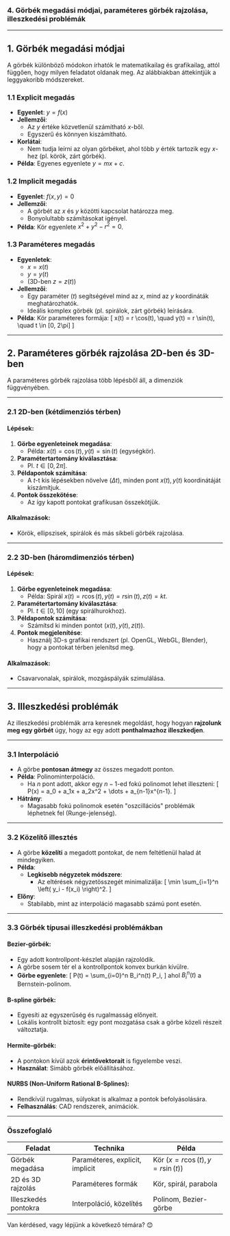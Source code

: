 ### **4. Görbék megadási módjai, paraméteres görbék rajzolása, illeszkedési problémák**

---

## **1. Görbék megadási módjai**

A görbék különböző módokon írhatók le matematikailag és grafikailag, attól függően, hogy milyen feladatot oldanak meg. Az alábbiakban áttekintjük a leggyakoribb módszereket.

### **1.1 Explicit megadás**
- **Egyenlet**: $y = f(x)$
- **Jellemzői**:
  - Az $y$ értéke közvetlenül számítható $x$-ből.
  - Egyszerű és könnyen kiszámítható.
- **Korlátai**:
  - Nem tudja leírni az olyan görbéket, ahol több $y$ érték tartozik egy $x$-hez (pl. körök, zárt görbék).
- **Példa**: Egyenes egyenlete $y = mx + c$.

### **1.2 Implicit megadás**
- **Egyenlet**: $f(x, y) = 0$
- **Jellemzői**:
  - A görbét az $x$ és $y$ közötti kapcsolat határozza meg.
  - Bonyolultabb számításokat igényel.
- **Példa**: Kör egyenlete $x^2 + y^2 - r^2 = 0$.

### **1.3 Paraméteres megadás**
- **Egyenletek**: 
  - $x = x(t)$
  - $y = y(t)$
  - (3D-ben $z = z(t)$)
- **Jellemzői**:
  - Egy paraméter ($t$) segítségével mind az $x$, mind az $y$ koordináták meghatározhatók.
  - Ideális komplex görbék (pl. spirálok, zárt görbék) leírására.
- **Példa**: Kör paraméteres formája:
  \[
  x(t) = r \cos(t), \quad y(t) = r \sin(t), \quad t \in [0, 2\pi]
  \]

---

## **2. Paraméteres görbék rajzolása 2D-ben és 3D-ben**

A paraméteres görbék rajzolása több lépésből áll, a dimenziók függvényében.

---

### **2.1 2D-ben (kétdimenziós térben)**

#### **Lépések**:
1. **Görbe egyenleteinek megadása**:
   - Példa: $x(t) = \cos(t), \, y(t) = \sin(t)$ (egységkör).
2. **Paramétertartomány kiválasztása**:
   - Pl. $t \in [0, 2\pi]$.
3. **Példapontok számítása**:
   - A $t$-t kis lépésekben növelve ($\Delta t$), minden pont $x(t), y(t)$ koordinátáját kiszámítjuk.
4. **Pontok összekötése**:
   - Az így kapott pontokat grafikusan összekötjük.

#### **Alkalmazások**:
- Körök, ellipszisek, spirálok és más síkbeli görbék rajzolása.

---

### **2.2 3D-ben (háromdimenziós térben)**

#### **Lépések**:
1. **Görbe egyenleteinek megadása**:
   - Példa: Spirál $x(t) = r \cos(t), \, y(t) = r \sin(t), \, z(t) = kt$.
2. **Paramétertartomány kiválasztása**:
   - Pl. $t \in [0, 10]$ (egy spirálhurokhoz).
3. **Példapontok számítása**:
   - Számítsd ki minden pontot ($x(t), y(t), z(t)$).
4. **Pontok megjelenítése**:
   - Használj 3D-s grafikai rendszert (pl. OpenGL, WebGL, Blender), hogy a pontokat térben jelenítsd meg.

#### **Alkalmazások**:
- Csavarvonalak, spirálok, mozgáspályák szimulálása.

---

## **3. Illeszkedési problémák**

Az illeszkedési problémák arra keresnek megoldást, hogy hogyan **rajzolunk meg egy görbét** úgy, hogy az egy adott **ponthalmazhoz illeszkedjen**.

---

### **3.1 Interpoláció**
- A görbe **pontosan átmegy** az összes megadott ponton.
- **Példa**: Polinominterpoláció.
  - Ha $n$ pont adott, akkor egy $n-1$-ed fokú polinomot lehet illeszteni:
    \[
    P(x) = a_0 + a_1x + a_2x^2 + \dots + a_{n-1}x^{n-1}.
    \]
- **Hátrány**:
  - Magasabb fokú polinomok esetén "oszcillációs" problémák léphetnek fel (Runge-jelenség).

---

### **3.2 Közelítő illesztés**
- A görbe **közelíti** a megadott pontokat, de nem feltétlenül halad át mindegyiken.
- **Példa**:
  - **Legkisebb négyzetek módszere**:
    - Az eltérések négyzetösszegét minimalizálja:
      \[
      \min \sum_{i=1}^n \left( y_i - f(x_i) \right)^2.
      \]
- **Előny**:
  - Stabilabb, mint az interpoláció magasabb számú pont esetén.

---

### **3.3 Görbék típusai illeszkedési problémákban**

#### **Bezier-görbék**:
- Egy adott kontrollpont-készlet alapján rajzolódik.
- A görbe sosem tér el a kontrollpontok konvex burkán kívülre.
- **Görbe egyenlete**:
  \[
  P(t) = \sum_{i=0}^n B_i^n(t) P_i,
  \]
  ahol $B_i^n(t)$ a Bernstein-polinom.

#### **B-spline görbék**:
- Egyesíti az egyszerűség és rugalmasság előnyeit.
- Lokális kontrollt biztosít: egy pont mozgatása csak a görbe közeli részeit változtatja.

#### **Hermite-görbék**:
- A pontokon kívül azok **érintővektorait** is figyelembe veszi.
- **Használat**: Simább görbék előállításához.

#### **NURBS (Non-Uniform Rational B-Splines)**:
- Rendkívül rugalmas, súlyokat is alkalmaz a pontok befolyásolására.
- **Felhasználás**: CAD rendszerek, animációk.

---

### **Összefoglaló**

| **Feladat**                 | **Technika**                | **Példa**                                 |
|-----------------------------|-----------------------------|------------------------------------------|
| Görbék megadása              | Paraméteres, explicit, implicit | Kör ($x = r\cos(t), y = r\sin(t)$)      |
| 2D és 3D rajzolás            | Paraméteres formák          | Kör, spirál, parabola                    |
| Illeszkedés pontokra         | Interpoláció, közelítés     | Polinom, Bezier-görbe                   |

Van kérdésed, vagy lépjünk a következő témára? 😊